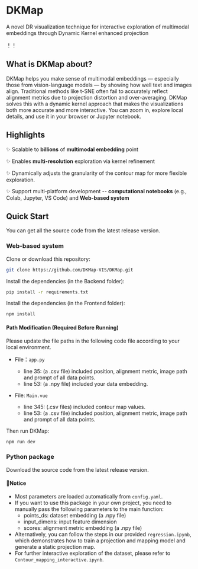 # DKMap <a href="https://github.com/DKMap-VIS/DKMap" style="color: #65513C; font-family: 'Maiden Orange', sans-serif; font-weight: bold;"></a>
A novel DR visualization technique for interactive exploration of multimodal embeddings through Dynamic Kernel enhanced projection

！！

## What is DKMap about?
DKMap helps you make sense of multimodal embeddings — especially those from vision-language models — by showing how well text and images align. Traditional methods like t-SNE often fail to accurately reflect alignment metrics due to projection distortion and over-averaging. DKMap solves this with a dynamic kernel approach that makes the visualizations both more accurate and more interactive. You can zoom in, explore local details, and use it in your browser or Jupyter notebook.

## Highlights
✨ Scalable to <strong>billions</strong> of <strong>multimodal embedding</strong> point

✨ Enables <strong>multi-resolution</strong> exploration via kernel
refinement

✨ Dynamically adjusts the granularity of the contour map for more flexible exploration.

✨ Support multi-platform development -- <strong>computational notebooks</strong> (e.g., Colab, Jupyter, VS Code) and <strong>Web-based system</strong>


## Quick Start
You can get all the source code from the latest release version.

### Web-based system
Clone or download this repository:
```bash
git clone https://github.com/DKMap-VIS/DKMap.git
```
Install the dependencies (in the Backend folder):
```bash
pip install -r requirements.txt
```
Install the dependencies (in the Frontend folder):
```bash
npm install
```
#### Path Modification (Required Before Running)
Please update the file paths in the following code file according to your local environment.
- File：```app.py```
     - line 35: (a .csv file) included position, alignment metric, image path and prompt of all data points.
     - line 53: (a .npy file) included your data embedding.

- File: ```Main.vue```
     - line 345: (.csv files) included contour map values.
     - line 53: (a .csv file) included position, alignment metric, image path and prompt of all data points.

Then run DKMap:
```bash
npm run dev
```

### Python package
Download the source code from the latest release version.

#### 🚀Notice
- Most parameters are loaded automatically from ```config.yaml```.
- If you want to use this package in your own project, you need to manually pass the following parameters to the main function:
   - points_ds: dataset embedding (a .npy file)
   - input_dimens: input feature dimension
   - scores: alignment metric embedding (a .npy file)
- Alternatively, you can follow the steps in our provided ```regression.ipynb```, which demonstrates how to train a projection and mapping model and generate a static projection map.
- For further interactive exploration of the dataset, please refer to ```Contour_mapping_interactive.ipynb```.







